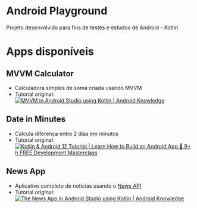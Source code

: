 # Android Playground

Projeto desenvolvido para fins de testes e estudos de Android - Kotlin

# Apps disponíveis

## MVVM Calculator

- Calculadora simples de soma criada usando MVVM
- Tutorial original:  
  [![MVVM in Android Studio using Kotlin | Android Knowledge](https://img.youtube.com/vi/DTE1dbdluh4/default.jpg)](https://youtu.be/DTE1dbdluh4?si=KD3aaocDnqO1Q-rd)

## Date in Minutes

- Calcula diferença entre 2 dias em minutos
- Tutorial original:  
  [![Kotlin & Android 12 Tutorial | Learn How to Build an Android App 📱 9+ h FREE Development Masterclass](https://img.youtube.com/vi/HwoxgUPabMk/default.jpg)](https://youtu.be/HwoxgUPabMk?si=5hWgXiHSY3ATu_ZA&t=24024)

## News App

- Aplicativo completo de notícias usando o [News API](https://newsapi.org/)
- Tutorial original:  
  [![The News App in Android Studio using Kotlin | Android Knowledge](https://img.youtube.com/vi/UvaVJ0EseP0/default.jpg)](https://youtu.be/UvaVJ0EseP0?si=7N2eK2JN4WGeBG0n)
